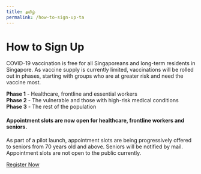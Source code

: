 ```yaml
---
title: தமிழ்
permalink: /how-to-sign-up-ta
---
```


# **How to Sign Up**

COVID-19 vaccination is free for all Singaporeans and long-term residents in Singapore.
As vaccine supply is currently limited, vaccinations will be rolled out in phases, starting with groups who are at greater risk and need the vaccine most.

**Phase 1** - Healthcare, frontline and essential workers <br/>
**Phase 2** - The vulnerable and those with high-risk medical conditions <br/>
**Phase 3** - The rest of the population

#### **Appointment slots are now open for healthcare, frontline workers and seniors.**

As part of a pilot launch, appointment slots are being progressively offered to seniors from 70 years old and above. Seniors will be notified by mail. Appointment slots are not open to the public currently.

<a href="https://preregister.vaccine.gov.sg/" class="bp-button is-secondary is-uppercase" target="_blank">Register Now</a>